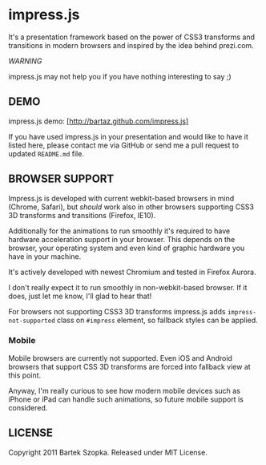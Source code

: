 impress.js
============

It's a presentation framework based on the power of CSS3 transforms and 
transitions in modern browsers and inspired by the idea behind prezi.com.

*WARNING*

impress.js may not help you if you have nothing interesting to say ;)



DEMO
------

impress.js demo: [http://bartaz.github.com/impress.js]


If you have used impress.js in your presentation and would like to have it listed here,
please contact me via GitHub or send me a pull request to updated `README.md` file.



BROWSER SUPPORT
-----------------

Impress.js is developed with current webkit-based browsers in mind (Chrome,
Safari), but *should* work also in other browsers supporting CSS3 3D transforms
and transitions (Firefox, IE10).

Additionally for the animations to run smoothly it's required to have hardware
acceleration support in your browser. This depends on the browser, your operating
system and even kind of graphic hardware you have in your machine.

It's actively developed with newest Chromium and tested in Firefox Aurora.

I don't really expect it to run smoothly in non-webkit-based browser.
If it does, just let me know, I'll glad to hear that!

For browsers not supporting CSS3 3D transforms impress.js adds `impress-not-supported`
class on `#impress` element, so fallback styles can be applied.


### Mobile

Mobile browsers are currently not supported. Even iOS and Android browsers that support
CSS 3D transforms are forced into fallback view at this point.

Anyway, I'm really curious to see how modern mobile devices such as iPhone or iPad can
handle such animations, so future mobile support is considered.



LICENSE
---------

Copyright 2011 Bartek Szopka. Released under MIT License.

